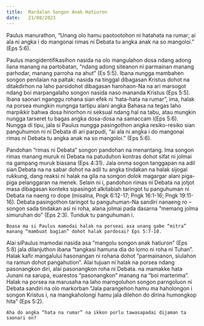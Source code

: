 ```yaml
---
title:  Mardalan Songon Anak Hatiuron
date:   21/08/2023
---
```


Paulus manurathon, “Unang olo hamu paotootohon ni hatahata na rumar; ai ala ni angka i do mangonai rimas ni Debata tu angka anak na so mangoloi.” (Eps 5:6).

Paulus mangidentifikasihon nasida na olo mangulahon dosa ndang adong liana manang na partobatan, “ndang adong siteanon ni parmainan manang parhodar, manang parroha na ahut” (Es 5:5). Ibana nungga mambahen songon penilaian na paltak: nasida na tinggal dibagasan Kristus dohot na ditakdirhon na laho parsidohot dibagasan harohaon-Na na ari marsogot ndang boi marpangalaho songon nasida naso mananda Kristus (Eps 5:5). Ibana saonari nganggu rohana sian efek ni ‘hata-hata na rumar”, ima, halak na porsea mungkin nungnga tartipu alani angka Bahasa na tegas laho marpikkir bahwa dosa hinorhon ni seksual ndang hal na tabu, atau mungkin nungga tarseret tu bagas angka dosa-dosa na samaccam i(Eps 5:6). Nungga di tipu, jala si Paulus nungga pasingothon angka resiko-resiko sian panguhumon ni ni Debata di ari parpudi, “ai ala ni angka i do mangonai rimas ni Debata tu angka anak na so mangoloi.” (Eps 5:6).

Pandohan “rimas ni Debata” songon pandohan na menantang. Ima songon rimas manang muruk ni Debata na patuduhon kontras dohot sifat ni jolmai na gampang muruk biasana (Eps 4:31). Jala onma sogon tanggapan na adil sian Debata na na sabar dohot na adil tu angka tindakan na halak sijogal rukkung, dang reaksi ni halak na gila na songon dolok magargar  alani piga-piga pelanggaran na menek. Selain ni i, pandohon rimas ni Debata na jotjot masa dibagasan konteks sipasingot alkitabiah taringot tu panguhuman ni Debata na naeng ro dope (misalna, Pngk 6:12-17; Pngk 16:1-16; Pngk 19:11-16). Debata pasingothon taringot tu panguhuman-Na sandiri nanaeng ro – songon sada tindakan asi ni roha, alana jolmai pada dasarna “memang jolma simuruhan do” (Eps 2:3). Tunduk tu panguhuman i.

`Boasa ma si Paulus mamodai halak na porseai asa unang gabe “mitra” manang “mambuat bagian” dohot halak pardosai? Eps 5:7-10.`

Alai siPaulus mamodai nasida asa “mangolu songon anak hatiuron” (Eps 5:8) jala dilanjuthon ibana  “tangkasi hamuna dia do lomo ni roha ni Tuhan”. Halak kafir mangalului hasonangan ni rohana dohot “parmainanon, siulahon na ramun dohot pangahution”. Alai tujuan ni halak na porsea ndang pasonangkon diri, alai pasonangkon roha ni Debata. na mamakke hata Junani na sarupa, euarestos “pasonangkon” manang na “boi marterima”. Halak na porsea na marusaha na laho marngoluhon songon parngoluon ni Debata sandiri na olo markorban “Jala parangehon hamu ma haholongon i songon Kristus i, na mangkaholongi hamu jala dilehon do dirina humongkop hita” (Eps 5:2).

`Aha do angka “hata na rumar” na ikkon porlu tawasapadai dijaman ta saonari on?`